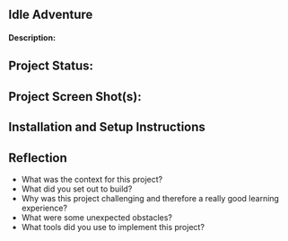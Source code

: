 ## Idle Adventure

#### Description:

## Project Status:

## Project Screen Shot(s):

## Installation and Setup Instructions

## Reflection

  - What was the context for this project? 
  - What did you set out to build?
  - Why was this project challenging and therefore a really good learning experience?
  - What were some unexpected obstacles?
  - What tools did you use to implement this project?
